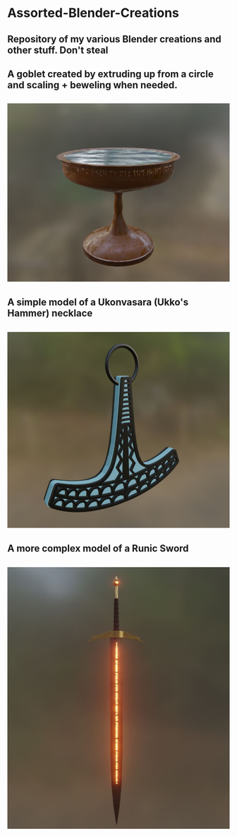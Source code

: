 # Assorted-Blender-Creations
Repository of my various Blender creations and other stuff. Don't steal
---------------------------------------------------------------------------------------------------------------------------------------------------
## A goblet created by extruding up from a circle and scaling + beweling when needed. 
![Goblet with runes](/Images/Goblet_V2.JPG)
---------------------------------------------------------------------------------------------------------------------------------------------------
## A simple model of a Ukonvasara (Ukko's Hammer) necklace
![Hammer of Ukko](/Images/Ukonvasara_V1.5.JPG)
---------------------------------------------------------------------------------------------------------------------------------------------------
## A more complex model of a Runic Sword
![Rune Sword](/Images/RuneSword_V1.5.JPG)
----------------------------------------------------------------------------------------------------------------------------------------------------
